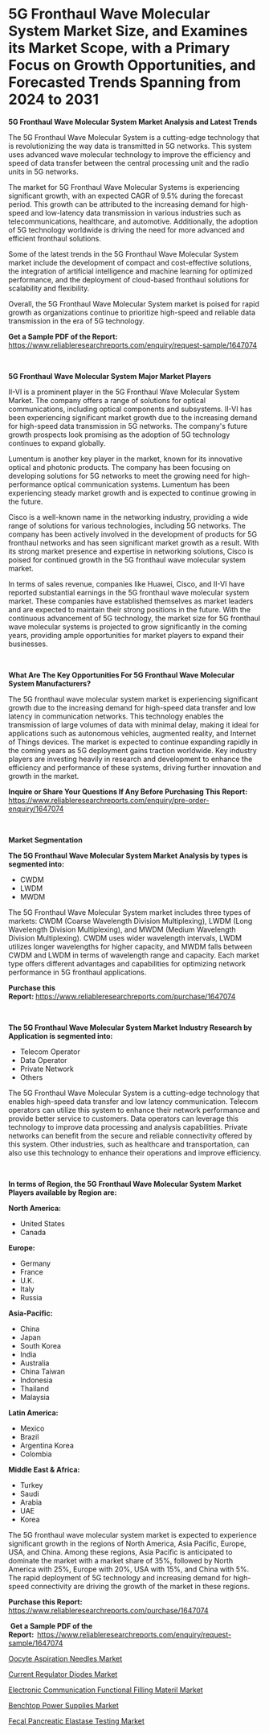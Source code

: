 <p><h1>5G Fronthaul Wave Molecular System Market Size, and Examines its Market Scope, with a Primary Focus on Growth Opportunities, and Forecasted Trends Spanning from 2024 to 2031</h1></p><p><strong>5G Fronthaul Wave Molecular System Market Analysis and Latest Trends</strong></p>
<p><p>The 5G Fronthaul Wave Molecular System is a cutting-edge technology that is revolutionizing the way data is transmitted in 5G networks. This system uses advanced wave molecular technology to improve the efficiency and speed of data transfer between the central processing unit and the radio units in 5G networks.</p><p>The market for 5G Fronthaul Wave Molecular Systems is experiencing significant growth, with an expected CAGR of 9.5% during the forecast period. This growth can be attributed to the increasing demand for high-speed and low-latency data transmission in various industries such as telecommunications, healthcare, and automotive. Additionally, the adoption of 5G technology worldwide is driving the need for more advanced and efficient fronthaul solutions.</p><p>Some of the latest trends in the 5G Fronthaul Wave Molecular System market include the development of compact and cost-effective solutions, the integration of artificial intelligence and machine learning for optimized performance, and the deployment of cloud-based fronthaul solutions for scalability and flexibility.</p><p>Overall, the 5G Fronthaul Wave Molecular System market is poised for rapid growth as organizations continue to prioritize high-speed and reliable data transmission in the era of 5G technology.</p></p>
<p><strong>Get a Sample PDF of the Report:&nbsp;</strong> <a href="https://www.reliableresearchreports.com/enquiry/request-sample/1647074">https://www.reliableresearchreports.com/enquiry/request-sample/1647074</a></p>
<p>&nbsp;</p>
<p><strong>5G Fronthaul Wave Molecular System Major Market Players</strong></p>
<p><p>II-VI is a prominent player in the 5G Fronthaul Wave Molecular System Market. The company offers a range of solutions for optical communications, including optical components and subsystems. II-VI has been experiencing significant market growth due to the increasing demand for high-speed data transmission in 5G networks. The company's future growth prospects look promising as the adoption of 5G technology continues to expand globally.</p><p>Lumentum is another key player in the market, known for its innovative optical and photonic products. The company has been focusing on developing solutions for 5G networks to meet the growing need for high-performance optical communication systems. Lumentum has been experiencing steady market growth and is expected to continue growing in the future.</p><p>Cisco is a well-known name in the networking industry, providing a wide range of solutions for various technologies, including 5G networks. The company has been actively involved in the development of products for 5G fronthaul networks and has seen significant market growth as a result. With its strong market presence and expertise in networking solutions, Cisco is poised for continued growth in the 5G fronthaul wave molecular system market.</p><p>In terms of sales revenue, companies like Huawei, Cisco, and II-VI have reported substantial earnings in the 5G fronthaul wave molecular system market. These companies have established themselves as market leaders and are expected to maintain their strong positions in the future. With the continuous advancement of 5G technology, the market size for 5G fronthaul wave molecular systems is projected to grow significantly in the coming years, providing ample opportunities for market players to expand their businesses.</p></p>
<p>&nbsp;</p>
<p><strong>What Are The Key Opportunities For 5G Fronthaul Wave Molecular System Manufacturers?</strong></p>
<p><p>The 5G fronthaul wave molecular system market is experiencing significant growth due to the increasing demand for high-speed data transfer and low latency in communication networks. This technology enables the transmission of large volumes of data with minimal delay, making it ideal for applications such as autonomous vehicles, augmented reality, and Internet of Things devices. The market is expected to continue expanding rapidly in the coming years as 5G deployment gains traction worldwide. Key industry players are investing heavily in research and development to enhance the efficiency and performance of these systems, driving further innovation and growth in the market.</p></p>
<p><strong>Inquire or Share Your Questions If Any Before Purchasing This Report:</strong> <a href="https://www.reliableresearchreports.com/enquiry/pre-order-enquiry/1647074">https://www.reliableresearchreports.com/enquiry/pre-order-enquiry/1647074</a></p>
<p>&nbsp;</p>
<p><strong>Market Segmentation</strong></p>
<p><strong>The 5G Fronthaul Wave Molecular System Market Analysis by types is segmented into:</strong></p>
<p><ul><li>CWDM</li><li>LWDM</li><li>MWDM</li></ul></p>
<p><p>The 5G Fronthaul Wave Molecular System market includes three types of markets: CWDM (Coarse Wavelength Division Multiplexing), LWDM (Long Wavelength Division Multiplexing), and MWDM (Medium Wavelength Division Multiplexing). CWDM uses wider wavelength intervals, LWDM utilizes longer wavelengths for higher capacity, and MWDM falls between CWDM and LWDM in terms of wavelength range and capacity. Each market type offers different advantages and capabilities for optimizing network performance in 5G fronthaul applications.</p></p>
<p><strong>Purchase this Report:&nbsp;</strong><a href="https://www.reliableresearchreports.com/purchase/1647074">https://www.reliableresearchreports.com/purchase/1647074</a></p>
<p>&nbsp;</p>
<p><strong>The 5G Fronthaul Wave Molecular System Market Industry Research by Application is segmented into:</strong></p>
<p><ul><li>Telecom Operator</li><li>Data Operator</li><li>Private Network</li><li>Others</li></ul></p>
<p><p>The 5G Fronthaul Wave Molecular System is a cutting-edge technology that enables high-speed data transfer and low latency communication. Telecom operators can utilize this system to enhance their network performance and provide better service to customers. Data operators can leverage this technology to improve data processing and analysis capabilities. Private networks can benefit from the secure and reliable connectivity offered by this system. Other industries, such as healthcare and transportation, can also use this technology to enhance their operations and improve efficiency.</p></p>
<p>&nbsp;</p>
<p><strong>In terms of Region, the 5G Fronthaul Wave Molecular System Market Players available by Region are:</strong></p>
<p>
    <p> <strong> North America: </strong>
        <ul>
            <li>United States</li>
            <li>Canada</li>
        </ul>
        </p> 
    <p> <strong> Europe: </strong>
        <ul>
            <li>Germany</li>
            <li>France</li>
            <li>U.K.</li>
            <li>Italy</li>
            <li>Russia</li>
        </ul>
        </p> 
    <p> <strong> Asia-Pacific: </strong>
        <ul>
            <li>China</li>
            <li>Japan</li>
            <li>South Korea</li>
            <li>India</li>
            <li>Australia</li>
            <li>China Taiwan</li>
            <li>Indonesia</li>
            <li>Thailand</li>
            <li>Malaysia</li>
        </ul>
        </p> 
    <p> <strong> Latin America: </strong>
        <ul>
            <li>Mexico</li>
            <li>Brazil</li>
            <li>Argentina Korea</li>
            <li>Colombia</li>
        </ul>
        </p> 
    <p> <strong> Middle East & Africa: </strong>
        <ul>
            <li>Turkey</li>
            <li>Saudi</li>
            <li>Arabia</li>
            <li>UAE</li>
            <li>Korea</li>
        </ul>
    </p>
    </p>
<p><p>The 5G fronthaul wave molecular system market is expected to experience significant growth in the regions of North America, Asia Pacific, Europe, USA, and China. Among these regions, Asia Pacific is anticipated to dominate the market with a market share of 35%, followed by North America with 25%, Europe with 20%, USA with 15%, and China with 5%. The rapid deployment of 5G technology and increasing demand for high-speed connectivity are driving the growth of the market in these regions.</p></p>
<p><strong>Purchase this Report: </strong><a href="https://www.reliableresearchreports.com/purchase/1647074">https://www.reliableresearchreports.com/purchase/1647074</a></p>
<p>&nbsp;<strong>Get a Sample PDF of the Report:&nbsp;&nbsp;</strong><a href="https://www.reliableresearchreports.com/enquiry/request-sample/1647074">https://www.reliableresearchreports.com/enquiry/request-sample/1647074</a></p>
<p><strong></strong></p>
<p><p><a href="https://gratis-rainforest-2ca.notion.site/Oocyte-Aspiration-Needles-Market-Size-Focuses-on-Market-Dynamics-In-Depth-Analysis-and-Future-Proje-344f1a0fbf374e9d90640d181f0bd6e3">Oocyte Aspiration Needles Market</a></p><p><a href="https://view.publitas.com/reportprime-1/current-regulator-diodes-market-size-evaluating-its-market-trends-growth-and-projections-2024-2031/">Current Regulator Diodes Market</a></p><p><a href="https://metal-farmhouse-e95.notion.site/Electronic-Communication-Functional-Filling-Materil-Market-Size-and-Growth-Market-Segmentation-Reg-df52f5886dfe43509a963944de6f7b49">Electronic Communication Functional Filling Materil Market</a></p><p><a href="https://view.publitas.com/reportprime-1/benchtop-power-supplies-market-analysis-examines-its-scope-on-growth-opportunities-and-forecasted-trends-spanning-from-2024-to-2031/">Benchtop Power Supplies Market</a></p><p><a href="https://crocus-run-b5a.notion.site/Fecal-Pancreatic-Elastase-Testing-Market-Research-Report-Reveals-The-Latest-Trends-And-Opportunities-a70ab60d61d146ed9e28a31d67212851">Fecal Pancreatic Elastase Testing Market</a></p></p>